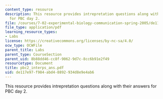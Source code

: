 ```yaml
---
content_type: resource
description: This resource provides intrepretation questions along with their answers
  for PBC day 2.
file: /courses/7-02-experimental-biology-communication-spring-2005/de117e97f984abd48892934d8e9e4ab6_pbc2_interps_ans.pdf
file_type: application/pdf
learning_resource_types:
- Labs
license: https://creativecommons.org/licenses/by-nc-sa/4.0/
ocw_type: OCWFile
parent_title: Labs
parent_type: CourseSection
parent_uid: 8b88dd46-cc8f-9062-9d7c-8cc6b91e2f49
resourcetype: Document
title: pbc2_interps_ans.pdf
uid: de117e97-f984-abd4-8892-934d8e9e4ab6
---
```

This resource provides intrepretation questions along with their answers for PBC day 2.